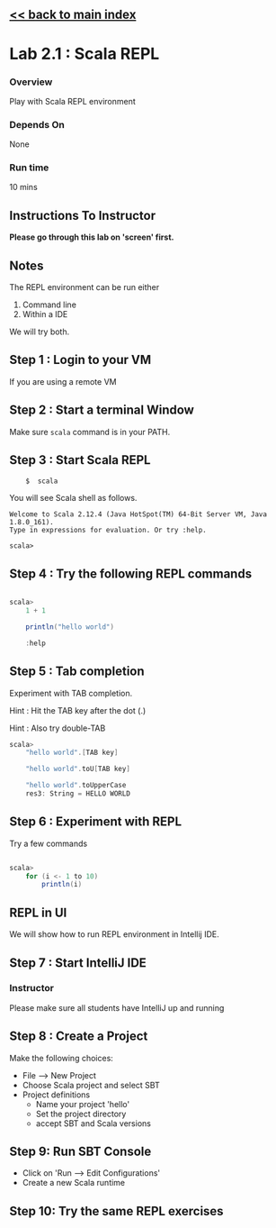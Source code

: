 <link rel='stylesheet' href='../assets/css/main.css'/>

[<< back to main index](../README.md)
---

# Lab 2.1 : Scala REPL

### Overview
Play with Scala REPL environment

### Depends On
None

### Run time
10 mins

## Instructions To Instructor
**Please go through this lab on 'screen' first.**

## Notes
The REPL environment can be run either
1. Command line
2. Within a IDE

We will try both.

## Step 1 : Login to your VM
If you are using a remote VM

## Step 2 : Start a terminal  Window
Make sure `scala`  command is in your PATH.

## Step 3 : Start Scala REPL
```bash
    $  scala

```

You will see Scala shell as follows.

```console
Welcome to Scala 2.12.4 (Java HotSpot(TM) 64-Bit Server VM, Java 1.8.0_161).
Type in expressions for evaluation. Or try :help.

scala>
```

## Step 4 : Try the following REPL commands

```scala

scala>
    1 + 1

    println("hello world")

    :help

```

## Step 5 : Tab completion
Experiment with TAB completion.   

Hint : Hit the TAB key after the dot (.)

Hint : Also try double-TAB

```scala
scala>
    "hello world".[TAB key]

    "hello world".toU[TAB key]

    "hello world".toUpperCase
    res3: String = HELLO WORLD
```

## Step 6 : Experiment with REPL
Try a few commands

```scala

scala>
    for (i <- 1 to 10)
        println(i)
```

## REPL in UI
We will show how to run REPL environment in Intellij IDE.

## Step 7 : Start IntelliJ IDE

### Instructor
Please make sure all students have IntelliJ up and running

## Step 8 : Create a Project
Make the following choices:
- File --> New Project
- Choose Scala project and select SBT
- Project definitions
    - Name your project 'hello'
    - Set the project directory
    - accept SBT and Scala versions

## Step 9: Run SBT Console

- Click on 'Run --> Edit Configurations'
- Create a new Scala runtime

## Step 10: Try the same REPL exercises
